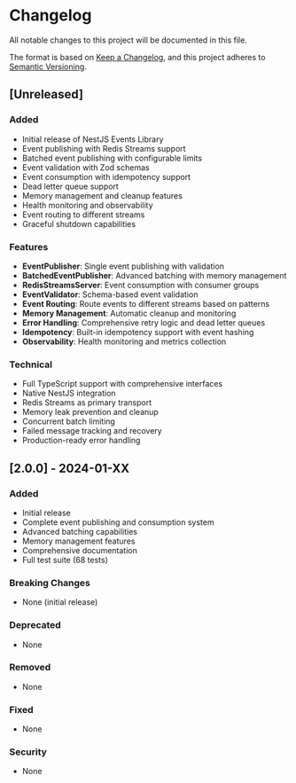 # Changelog

All notable changes to this project will be documented in this file.

The format is based on [Keep a Changelog](https://keepachangelog.com/en/1.0.0/),
and this project adheres to [Semantic Versioning](https://semver.org/spec/v2.0.0.html).

## [Unreleased]

### Added
- Initial release of NestJS Events Library
- Event publishing with Redis Streams support
- Batched event publishing with configurable limits
- Event validation with Zod schemas
- Event consumption with idempotency support
- Dead letter queue support
- Memory management and cleanup features
- Health monitoring and observability
- Event routing to different streams
- Graceful shutdown capabilities

### Features
- **EventPublisher**: Single event publishing with validation
- **BatchedEventPublisher**: Advanced batching with memory management
- **RedisStreamsServer**: Event consumption with consumer groups
- **EventValidator**: Schema-based event validation
- **Event Routing**: Route events to different streams based on patterns
- **Memory Management**: Automatic cleanup and monitoring
- **Error Handling**: Comprehensive retry logic and dead letter queues
- **Idempotency**: Built-in idempotency support with event hashing
- **Observability**: Health monitoring and metrics collection

### Technical
- Full TypeScript support with comprehensive interfaces
- Native NestJS integration
- Redis Streams as primary transport
- Memory leak prevention and cleanup
- Concurrent batch limiting
- Failed message tracking and recovery
- Production-ready error handling

## [2.0.0] - 2024-01-XX

### Added
- Initial release
- Complete event publishing and consumption system
- Advanced batching capabilities
- Memory management features
- Comprehensive documentation
- Full test suite (68 tests)

### Breaking Changes
- None (initial release)

### Deprecated
- None

### Removed
- None

### Fixed
- None

### Security
- None
